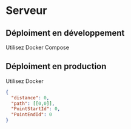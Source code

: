 # Serveur
## Déploiment en développement
Utilisez Docker Compose

## Déploiment en production
Utilisez Docker

```JSON
{
  "distance": 0,
  "path": [[0,0]],
  "PointStartId": 0,
  "PointEndId": 0
}
```